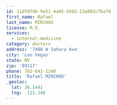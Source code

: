 ```yaml
---
id: 11dfdf46-9e51-4ab5-8382-13a883c7ba78
first_name: Rafael
last_name: MIRCHOU
license: M.D.
services:
  - internal-medicine
category: doctors
address: '7488 W Sahara Ave'
city: 'Las Vegas'
state: NV
zip: '89117'
phone: 702-641-1240
title: 'Rafael MIRCHOU'
_geoloc:
  lat: 36.1441
  lng: -115.248
---
```


